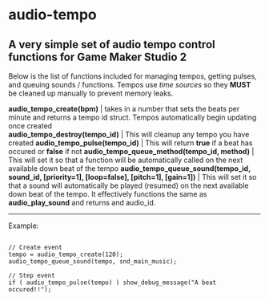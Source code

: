 # audio-tempo
A very simple set of audio tempo control functions for Game Maker Studio 2
---

Below is the list of functions included for managing tempos, getting pulses, and queuing sounds / functions. Tempos use *time sources* so they **MUST** be cleaned up manually to prevent memory leaks.

**audio_tempo_create(bpm)** | takes in a number that sets the beats per minute and returns a tempo id struct. Tempos automatically begin updating once created<br/>
**audio_tempo_destroy(tempo_id)** | This will cleanup any tempo you have created 
**audio_tempo_pulse(tempo_id)** | This will return **true** if a beat has occured or **false** if not 
**audio_tempo_queue_method(tempo_id, method)** | This will set it so that a function will be automatically called on the next available down beat of the tempo 
**audio_tempo_queue_sound(tempo_id, sound_id, [priority=1], [loop=false], [pitch=1], [gain=1])** | This will set it so that a sound will automatically be played (resumed) on the next available down beat of the tempo. It effectively functions the same as **audio_play_sound** and returns and audio_id. 

---

Example:
```gml

// Create event
tempo = audio_tempo_create(120);
audio_tempo_queue_sound(tempo, snd_main_music);

// Step event
if ( audio_tempo_pulse(tempo) ) show_debug_message("A beat occured!!");

```
